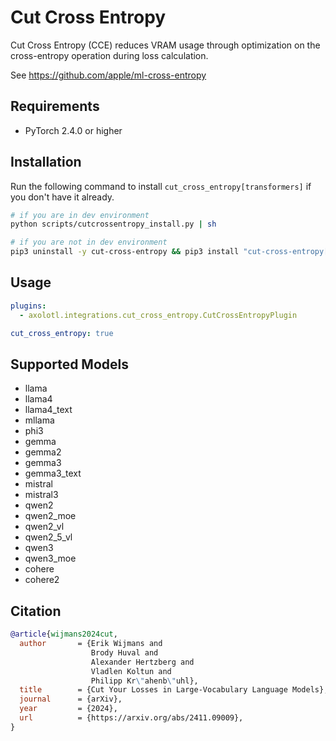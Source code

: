 # Cut Cross Entropy

Cut Cross Entropy (CCE) reduces VRAM usage through optimization on the cross-entropy operation during loss calculation.

See https://github.com/apple/ml-cross-entropy

## Requirements

- PyTorch 2.4.0 or higher

## Installation

Run the following command to install `cut_cross_entropy[transformers]` if you don't have it already.

```bash
# if you are in dev environment
python scripts/cutcrossentropy_install.py | sh

# if you are not in dev environment
pip3 uninstall -y cut-cross-entropy && pip3 install "cut-cross-entropy[transformers] @ git+https://github.com/apple/ml-cross-entropy.git@24fbe4b5dab9a6c250a014573613c1890190536c"
```

## Usage

```yaml
plugins:
  - axolotl.integrations.cut_cross_entropy.CutCrossEntropyPlugin

cut_cross_entropy: true
```

## Supported Models

- llama
- llama4
- llama4_text
- mllama
- phi3
- gemma
- gemma2
- gemma3
- gemma3_text
- mistral
- mistral3
- qwen2
- qwen2_moe
- qwen2_vl
- qwen2_5_vl
- qwen3
- qwen3_moe
- cohere
- cohere2

## Citation

```bib
@article{wijmans2024cut,
  author       = {Erik Wijmans and
                  Brody Huval and
                  Alexander Hertzberg and
                  Vladlen Koltun and
                  Philipp Kr\"ahenb\"uhl},
  title        = {Cut Your Losses in Large-Vocabulary Language Models},
  journal      = {arXiv},
  year         = {2024},
  url          = {https://arxiv.org/abs/2411.09009},
}
```
